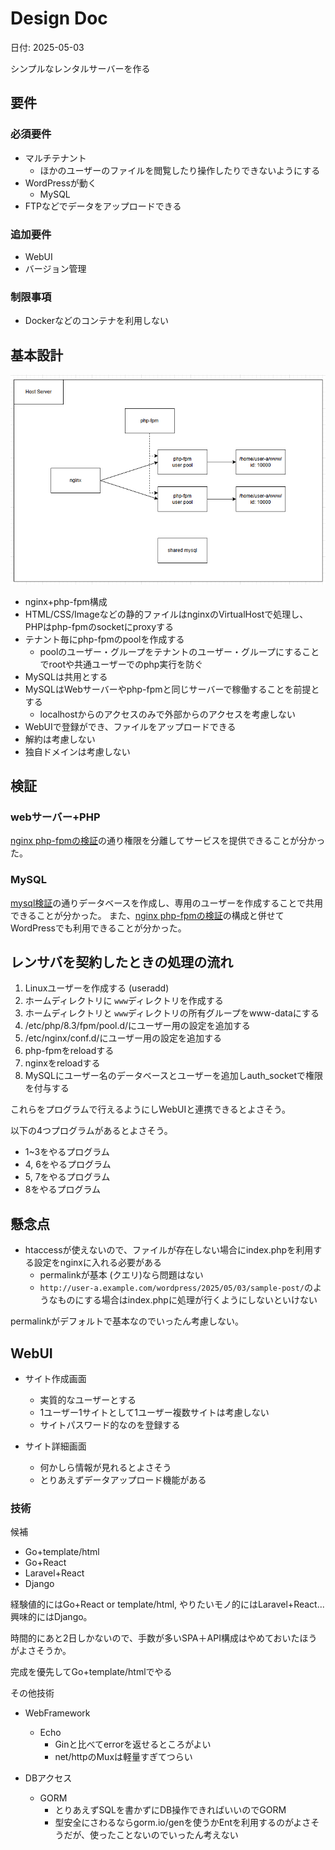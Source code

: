 # Design Doc

日付: 2025-05-03

シンプルなレンタルサーバーを作る

## 要件
### 必須要件

- マルチテナント
    - ほかのユーザーのファイルを閲覧したり操作したりできないようにする
- WordPressが動く
    - MySQL
- FTPなどでデータをアップロードできる

### 追加要件

- WebUI
- バージョン管理

### 制限事項

- Dockerなどのコンテナを利用しない


## 基本設計

![](./images/topo.png)

- nginx+php-fpm構成
- HTML/CSS/Imageなどの静的ファイルはnginxのVirtualHostで処理し、PHPはphp-fpmのsocketにproxyする
- テナント毎にphp-fpmのpoolを作成する
    - poolのユーザー・グループをテナントのユーザー・グループにすることでrootや共通ユーザーでのphp実行を防ぐ
- MySQLは共用とする
- MySQLはWebサーバーやphp-fpmと同じサーバーで稼働することを前提とする
    - localhostからのアクセスのみで外部からのアクセスを考慮しない
- WebUIで登録ができ、ファイルをアップロードできる
- 解約は考慮しない
- 独自ドメインは考慮しない

## 検証

### webサーバー+PHP
[nginx php-fpmの検証](./10_nginx-php-fpm.md)の通り権限を分離してサービスを提供できることが分かった。

### MySQL

[mysql検証](./20_mysql.md)の通りデータベースを作成し、専用のユーザーを作成することで共用できることが分かった。
また、[nginx php-fpmの検証](./10_nginx-php-fpm.md)の構成と併せてWordPressでも利用できることが分かった。


## レンサバを契約したときの処理の流れ

1. Linuxユーザーを作成する (useradd)
2. ホームディレクトリに `www`ディレクトリを作成する
3. ホームディレクトリと `www`ディレクトリの所有グループをwww-dataにする
4. /etc/php/8.3/fpm/pool.d/にユーザー用の設定を追加する
5. /etc/nginx/conf.d/にユーザー用の設定を追加する
6. php-fpmをreloadする
7. nginxをreloadする
8. MySQLにユーザー名のデータベースとユーザーを追加しauth_socketで権限を付与する

これらをプログラムで行えるようにしWebUIと連携できるとよさそう。

以下の4つプログラムがあるとよさそう。
- 1~3をやるプログラム
- 4, 6をやるプログラム
- 5, 7をやるプログラム
- 8をやるプログラム

## 懸念点

- htaccessが使えないので、ファイルが存在しない場合にindex.phpを利用する設定をnginxに入れる必要がある
    - permalinkが基本 (クエリ)なら問題はない
    - `http://user-a.example.com/wordpress/2025/05/03/sample-post/`のようなものにする場合はindex.phpに処理が行くようにしないといけない

permalinkがデフォルトで基本なのでいったん考慮しない。

## WebUI

- サイト作成画面
    - 実質的なユーザーとする
    - 1ユーザー1サイトとして1ユーザー複数サイトは考慮しない
    - サイトパスワード的なのを登録する

- サイト詳細画面
    - 何かしら情報が見れるとよさそう
    - とりあえずデータアップロード機能がある


### 技術

候補

- Go+template/html
- Go+React
- Laravel+React
- Django

経験値的にはGo+React or template/html, やりたいモノ的にはLaravel+React...
興味的にはDjango。

時間的にあと2日しかないので、手数が多いSPA＋API構成はやめておいたほうがよさそうか。

完成を優先してGo+template/htmlでやる

その他技術

- WebFramework
    - Echo
        - Ginと比べてerrorを返せるところがよい
        - net/httpのMuxは軽量すぎてつらい
    
- DBアクセス
    - GORM
        - とりあえずSQLを書かずにDB操作できればいいのでGORM
        - 型安全にさわるならgorm.io/genを使うかEntを利用するのがよさそうだが、使ったことないのでいったん考えない




